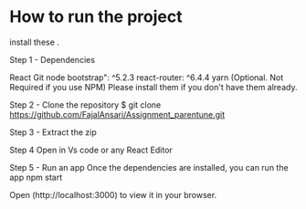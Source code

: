 # How to run the project 

install these .

Step 1 - Dependencies

React 
Git
node
bootstrap": ^5.2.3
react-router: ^6.4.4
yarn (Optional. Not Required if you use NPM)
Please install them if you don't have them already.

Step 2 - Clone the repository
$ git clone https://github.com/FajalAnsari/Assignment_parentune.git

Step 3 - Extract the zip 

Step 4 Open in Vs code or any React Editor

Step 5 - Run an app
Once the dependencies are installed, you can run the app
npm start

Open (http://localhost:3000) to view it in your browser.



